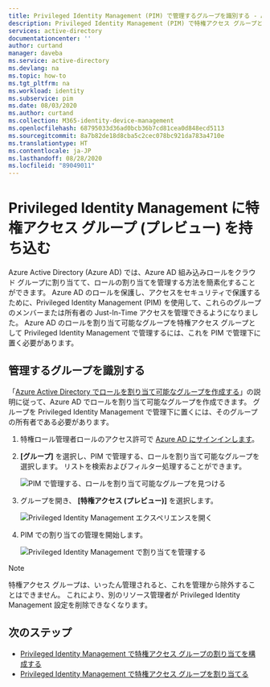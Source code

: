 ```yaml
---
title: Privileged Identity Management (PIM) で管理するグループを識別する - Azure AD | Microsoft Docs
description: Privileged Identity Management (PIM) で特権アクセス グループとして管理するために、ロール割り当て可能なグループをオンボードする方法について説明します。
services: active-directory
documentationcenter: ''
author: curtand
manager: daveba
ms.service: active-directory
ms.devlang: na
ms.topic: how-to
ms.tgt_pltfrm: na
ms.workload: identity
ms.subservice: pim
ms.date: 08/03/2020
ms.author: curtand
ms.collection: M365-identity-device-management
ms.openlocfilehash: 68795033d36ad0bcb36b7cd81cea0d848ecd5113
ms.sourcegitcommit: 8a7b82de18d8cba5c2cec078bc921da783a4710e
ms.translationtype: HT
ms.contentlocale: ja-JP
ms.lasthandoff: 08/28/2020
ms.locfileid: "89049011"
---
```

# <a name="bring-privileged-access-groups-preview-into-privileged-identity-management"></a>Privileged Identity Management に特権アクセス グループ (プレビュー) を持ち込む

Azure Active Directory (Azure AD) では、Azure AD 組み込みロールをクラウド グループに割り当てて、ロールの割り当てを管理する方法を簡素化することができます。 Azure AD のロールを保護し、アクセスをセキュリティで保護するために、Privileged Identity Management (PIM) を使用して、これらのグループのメンバーまたは所有者の Just-In-Time アクセスを管理できるようになりました。 Azure AD のロールを割り当て可能なグループを特権アクセス グループとして Privileged Identity Management で管理するには、これを PIM で管理下に置く必要があります。

## <a name="identify-groups-to-manage"></a>管理するグループを識別する

「[Azure Active Directory でロールを割り当て可能なグループを作成する](../users-groups-roles/roles-groups-create-eligible.md)」の説明に従って、Azure AD でロールを割り当て可能なグループを作成できます。 グループを Privileged Identity Management で管理下に置くには、そのグループの所有者である必要があります。

1. 特権ロール管理者ロールのアクセス許可で [Azure AD にサインインします](https://aad.portal.azure.com)。
1. **[グループ]** を選択し、PIM で管理する、ロールを割り当て可能なグループを選択します。 リストを検索およびフィルター処理することができます。

    ![PIM で管理する、ロールを割り当て可能なグループを見つける](./media/groups-discover-groups/groups-list-in-azure-ad.png)

1. グループを開き、 **[特権アクセス (プレビュー)]** を選択します。

    ![Privileged Identity Management エクスペリエンスを開く](./media/groups-discover-groups/groups-discover-groups.png)

1. PIM での割り当ての管理を開始します。

    ![Privileged Identity Management で割り当てを管理する](./media/groups-discover-groups/groups-bring-under-management.png)

> [!NOTE]
> 特権アクセス グループは、いったん管理されると、これを管理から除外することはできません。 これにより、別のリソース管理者が Privileged Identity Management 設定を削除できなくなります。

## <a name="next-steps"></a>次のステップ

- [Privileged Identity Management で特権アクセス グループの割り当てを構成する](pim-resource-roles-configure-role-settings.md)
- [Privileged Identity Management で特権アクセス グループを割り当てる](pim-resource-roles-assign-roles.md)
